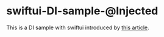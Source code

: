 # swiftui-DI-sample-@Injected

This is a DI sample with swiftui introduced by [this article](https://www.avanderlee.com/swift/dependency-injection).
